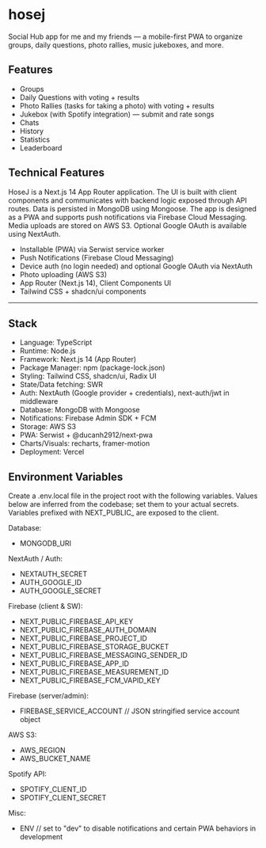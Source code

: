 # hosej

Social Hub app for me and my friends — a mobile-first PWA to organize groups, daily questions, photo rallies, music jukeboxes, and more.

## Features

- Groups
- Daily Questions with voting + results
- Photo Rallies (tasks for taking a photo) with voting + results
- Jukebox (with Spotify integration) — submit and rate songs
- Chats
- History
- Statistics
- Leaderboard

## Technical Features

HoseJ is a Next.js 14 App Router application. The UI is built with client components and communicates with backend logic exposed through API routes. Data is persisted in MongoDB using Mongoose. The app is designed as a PWA and supports push notifications via Firebase Cloud Messaging. Media uploads are stored on AWS S3. Optional Google OAuth is available using NextAuth.

- Installable (PWA) via Serwist service worker
- Push Notifications (Firebase Cloud Messaging)
- Device auth (no login needed) and optional Google OAuth via NextAuth
- Photo uploading (AWS S3)
- App Router (Next.js 14), Client Components UI
- Tailwind CSS + shadcn/ui components

---

## Stack

- Language: TypeScript
- Runtime: Node.js
- Framework: Next.js 14 (App Router)
- Package Manager: npm (package-lock.json)
- Styling: Tailwind CSS, shadcn/ui, Radix UI
- State/Data fetching: SWR
- Auth: NextAuth (Google provider + credentials), next-auth/jwt in middleware
- Database: MongoDB with Mongoose
- Notifications: Firebase Admin SDK + FCM
- Storage: AWS S3
- PWA: Serwist + @ducanh2912/next-pwa
- Charts/Visuals: recharts, framer-motion
- Deployment: Vercel


## Environment Variables

Create a .env.local file in the project root with the following variables. Values below are inferred from the codebase; set them to your actual secrets. Variables prefixed with NEXT_PUBLIC_ are exposed to the client.

Database:
- MONGODB_URI

NextAuth / Auth:
- NEXTAUTH_SECRET
- AUTH_GOOGLE_ID
- AUTH_GOOGLE_SECRET

Firebase (client & SW):
- NEXT_PUBLIC_FIREBASE_API_KEY
- NEXT_PUBLIC_FIREBASE_AUTH_DOMAIN
- NEXT_PUBLIC_FIREBASE_PROJECT_ID
- NEXT_PUBLIC_FIREBASE_STORAGE_BUCKET
- NEXT_PUBLIC_FIREBASE_MESSAGING_SENDER_ID
- NEXT_PUBLIC_FIREBASE_APP_ID
- NEXT_PUBLIC_FIREBASE_MEASUREMENT_ID
- NEXT_PUBLIC_FIREBASE_FCM_VAPID_KEY

Firebase (server/admin):
- FIREBASE_SERVICE_ACCOUNT  // JSON stringified service account object

AWS S3:
- AWS_REGION
- AWS_BUCKET_NAME

Spotify API:
- SPOTIFY_CLIENT_ID
- SPOTIFY_CLIENT_SECRET

Misc:
- ENV  // set to "dev" to disable notifications and certain PWA behaviors in development